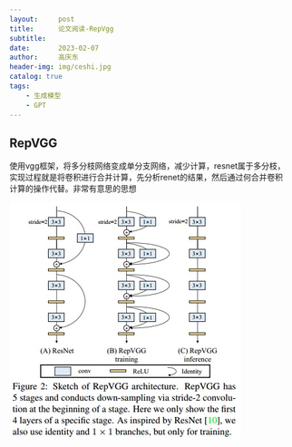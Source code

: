 ```yaml
---
layout:     post
title:      论文阅读-RepVgg
subtitle:   
date:       2023-02-07
author:     高庆东
header-img: img/ceshi.jpg
catalog: true
tags:
    - 生成模型
    - GPT
---
```


## RepVGG
使用vgg框架，将多分枝网络变成单分支网络，减少计算，resnet属于多分枝，  
实现过程就是将卷积进行合并计算，先分析renet的结果，然后通过何合并卷积  
计算的操作代替。非常有意思的思想

![repVGG](/img/20230313/repvgg.jpg) 